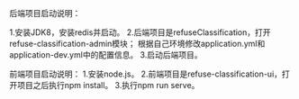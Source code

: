 后端项目启动说明：

1.安装JDK8，安装redis并启动。
2.后端项目是refuseClassification，打开refuse-classification-admin模块；
  根据自己环境修改application.yml和application-dev.yml中的配置信息。
3.启动后端项目。

前端项目启动说明：
1.安装node.js。
2.前端项目是refuse-classification-ui，打开项目之后执行npm install。
3.执行npm run serve。